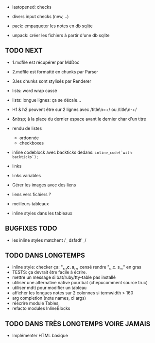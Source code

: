 - lastopened: checks
- divers input checks (new, ..)

- pack: empaqueter les notes en db sqlite
- unpack: créer les fichiers à partir d'une db sqlite

## TODO NEXT

- 1.mdfile est récupérer par MdDoc
- 2.mdfile est formatté en chunks par Parser
- 3.les chunks sont stylisés par Renderer

- lists: word wrap cassé
- lists: longue lignes: ça se décale...
- H1 & h2 peuvent être sur 2 lignes avec /title\n=+/ ou /title\n-+/
- \&nbsp; à la place du dernier espace avant le dernier char d'un titre
- rendu de listes
  - ordonnée
  - checkboxes
- inline codeblock avec backticks dedans: ``inline_code(`with backticks`);``
- links
- links variables
- Gérer les images avec des liens
- liens vers fichiers ?
- meilleurs tableaux
- inline styles dans les tableaux

## BUGFIXES TODO

- les inline styles matchent /_ dsfsdf _/

## TODO DANS LONGTEMPS

- inline style: checker ça: "**,,,**c. s**,,,** censé rendre ",,,c. s,,," en gras
- TESTS: ça devrait être facile à écrire.
- mettre un message si bat/ruby/tty-table pas installé
- utiliser une alternative native pour bat (chépucomment source truc)
- utiliser mdtt pour modifier un tableau
- afficher les longues notes sur 2 colonnes si termwidth > 160
- arg completion (note names, cl args)
- réécrire module Tables,
- refacto modules InlineBlocks

## TODO DANS TRÈS LONGTEMPS VOIRE JAMAIS

- Implémenter HTML basique
